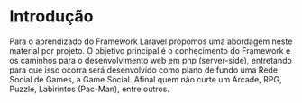 # Introdução

Para o aprendizado do Framework Laravel propomos uma abordagem neste material por projeto. O objetivo principal é o conhecimento do Framework e os caminhos para o desenvolvimento web em php \(server-side\), entretando para que isso ocorra será desenvolvido como plano de fundo uma Rede Social de Games, a Game Social. Afinal quem não curte um Arcade, RPG, Puzzle, Labirintos \(Pac-Man\), entre outros.





